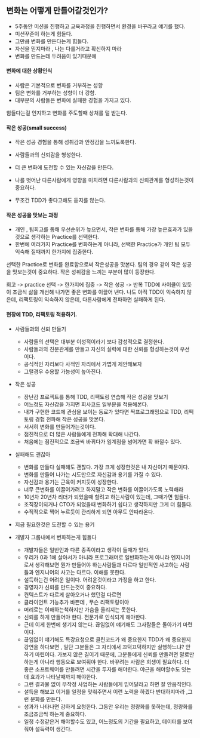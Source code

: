 ## 변화는 어떻게 만들어갈것인가?
- 5주동안 미션을 진행하고 교육과정을 진행하면서 환경을 바꾸라고 얘기를 했다.
- 미션꾸준이 하는게 힘들다.
- 그만큼 변화를 만든다는게 힘들다.
- 자신을 믿지마라 , 나는 다를거라고 확신하지 마라
- 변화를 만드는데 두려움이 있기때문에 


#### 변화에 대한 상황인식
- 사람은 기본적으로 변화를 거부하는 성향
- 팀은 변화를 거부하는 성향이 더 강함.
- 대부분의 사람들은 변화에 실패한 경험을 가지고 있다.

힘들다는걸 인지하고 변화를 주도할때 상처를 덜 받는다.

#### 작은 성공(small success)
- 작은 성공 경험을 통해 성취감과 안정감을 느끼도록한다.
- 사람들과의 신뢰감을 형성한다.
- 더 큰 변화에 도전할 수 있는 자신감을 만든다.

- 나를 벗어난 다른사람에게 영향을 미치려면 다른사람과의 신뢰관계를 형성하는것이 중요하다.
- 무조건 TDD가 좋다고해도 듣지를 않는다.

#### 작은 성공을 맛보는 과정
- 개인 , 팀회고를 통해 우선순위가 높으면서, 작은 변화를 통해 가장 높은효과가 있을것으로 생각하는 Practice를 선택한다.
- 한번에 여러가지 Practice를 변화하는게 아니라, 선택한 Practice가 개인 팀 모두 익숙해 질때까지 한가지에 집중한다.
 
 선택한 Practice로 변화를 완료함으로써 작은성공을 맛본다. 팀의 경우 같이 작은 성공을 맛보는것이 중요하다.
 작은 성취감을 느끼는 부분이 많이 등장한다.
 
 회고 -> practice 선택 -> 한가지에 집중 -> 작은 성공 -> 반복
TDD에 사이클이 있듯이 조금식 삶을 개선해 나가면 좋은 변화를 이끌어 낸다.
나도 아직 TDD이 익숙하지 않은데, 리팩토링이 익숙하지 않은데, 다른사람에게 전파하면
실패하게 된다.


#### 현장에 TDD, 리팩토링 적용하기.
- 사람들과의 신뢰 만들기
    - 사람들의 선택은 대부분 이성적이라기 보다 감성적으로 결정한다.
    - 사람들과의 친분관계를 만들고 자신의 실력에 대한 신뢰를 형성하는것이 우선이다.
    - 공식적인 자리보다 사적인 자리에서 가볍게 제안해보자
    - 그럴경우 수용할 가능성이 높아진다.
- 작은 성공
    - 장난감 프로젝트를 통해 TDD, 리팩토링 연습해 작은 성공을 맛보기
    - 어느정도 자신감을 가지면 회사코드 일부분을 적용해본다.
    - 내가 구현한 코드에 관심을 보이는 동료가 있다면 짝프로그래밍으로 TDD, 리팩토링 경험 전파해 작은 성공을 맛본다.
    - 서서히 변화를 만들어가는것이다.
    - 점진적으로 더 많은 사람들에게 전파해 확대해 나간다.
    - 처음에는 점진적으로 조금씩 바뀌다가 임계점을 넘어가면 확 바뀔수 있다.

- 실패해도 괜찮아
    - 변화를 만들다 실패해도 괜찮다. 가장 크게 성장한것은 내 자신이기 때문이다.
    - 변화를 만들어 나가는 시도만으로 자신감과 용기를 가질 수 있다.
    - 자신감과 용기는 근육이 커지듯이 성장한다.
    - 너무 큰변화를 이끌어가려고 하지말고 작은 변화를 이끌어가도록 노력해라
    - 10년차 20년차 리더가 되었을때 할려고 하는사람이 있는데, 그때가면 힘들다.
    - 조직장이되거나 CTO가 되었을때 변화하기 쉽다고 생각하지만 그게 더 힘들다.
    - 수직적으로 찍어 누르듯이 관리하게 되면 아무도 안따라온다.

- 지금 필요한것은 도전할 수 있는 용기
 
- 개발자 그룹내에서 변화하는게 힘들다
    - 개발자들은 일반인과 다른 종족이라고 생각이 들때가 있다.
    - 우리가 0과 1에 살아서가 아니라 프로그래머로 일반화하는게 아니라 엔지니어로서 생각해보면
    뭔가 만들어야 하는사람들과 다르다 
    일반적인 사고하는 사람들과 엔지니어의 사고는 다르다. 이해를 못한다.
    - 설득하는건 어려운 일이다. 어려운것이라고 가정을 하고 한다.
    - 경영자가 신뢰를 만드는것이 중요하다.
    - 컨텍스트가 다르게 살아오거나 했던걸 다르면
    - 클라이언트 기능추가 바쁜데 , 무슨 리팩토링이야
    - 머리로는 이해하는척하지만 가슴을 울리지는 못한다.
    - 신뢰를 하게 만들어야 한다. 전문가로 인식되게 해야한다.
    - 근데 이게 한번에 생기지 않는다. 끊임없이 얘기해도 그사람들은 돌아가기 마련이다.
    - 끊임없이 얘기해도 특강요청으로 클린코드가 왜 중요한지 TDD가 왜 중요한지
    강연을 하다보면 , 일단 그분들은 그 자리에서 끄덕끄덕하지만 실행하느냐?
    안하기 마련이다. 가보지 않은 길이기 때문에, 그분들에게 신뢰를 만들려면 말로만 하는게 아니라
    행동으로 보여줘야 한다. 바꾸려는 사람은 희생이 필요하다.
    더 좋은 소프트웨어를 만들려면 시간을 투자를 해야한다. 야근을 해야할수도 잇는데 효과가 나타날때까지 해야한다.
    - 그런 결과물 없이 무작정 사업하는 사람들에게 믿어달라고 하면 잘 안움직인다.
    - 설득을 해보고 이거를 일정을 맞춰주면서 이런 노력을 하겠다 반대하지마라 ,그런 문화를 만든다.
    - 성과가 나타나면 강하게 요청한다. 그동안 우리는 정량화를 못하는데, 정량화를 조금조금씩 하는게 중요하다.
    - 일정 수정같은거 해야할수도 있고, 어느정도의 기간을 필요하고, 데이터를 보여줘야 설득력이 생긴다.
    